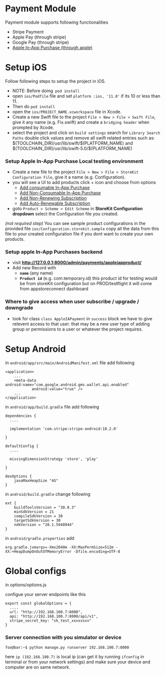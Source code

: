 

# Payment Module 

Payment module supports following functionalities

- Stripe Payment
- Apple Pay (through stripe)
- Google Pay (through stripe)
- [Apple In-App Purchase (through apple)](#headin)

# Setup iOS
Follow following steps to setup the project in iOS.

- NOTE: Before doing` pod install`
- open `ios/Podfile` file and set `platform :ios, '11.0'` if its 10 or less than 11.
- Then do `pod install`
- open the `ios/PROJECT_NAME.xcworkspace` file in Xcode.
- Create a new Swift file to the project `File > New > File > Swift File`, give it any name (e.g. Fix.swift) and create a `bridging header` when prompted by Xcode.
- select the project and click on `build settings` search for `Library Search Paths` double click values and remove all swift related entries such as: \$(TOOLCHAIN_DIR)/usr/lib/swift/\$(PLATFORM_NAME) and \$(TOOLCHAIN_DIR)/usr/lib/swift-5.0/\$(PLATFORM_NAME)


### **Setup Apple In-App Purchase Local testing environment**

- Create a new file to the project `File > New > File > StoreKit Configuration File`, give it a name (e.g. Configuration).
- you will see a UI to add products click + icon and choose from options
  - [Add consumable In-App Purchase](https://developer.apple.com/in-app-purchase/#:~:text=Offer%20extra%20content%20and%20features,directly%20on%20the%20App%20Store.)
  - [Add Non-Consumable In-App Purchase](https://developer.apple.com/in-app-purchase/#:~:text=Offer%20extra%20content%20and%20features,directly%20on%20the%20App%20Store.)
  - [Add Non-Renewing Subscription](https://developer.apple.com/in-app-purchase/#:~:text=Offer%20extra%20content%20and%20features,directly%20on%20the%20App%20Store.)
  - [Add Auto-Renewable Subscription](https://developer.apple.com/in-app-purchase/#:~:text=Offer%20extra%20content%20and%20features,directly%20on%20the%20App%20Store.)
- goto `Product > Scheme > Edit Scheme` in **StoreKit Configuration dropdown** select the Configuration file you created.

*(not required step)* You can see sample product configurations in the provided file `ios/Configuration.storekit.sample` copy all the data from this file to your created configuration file if you dont want to create your own products.
   
### **Setup apple In-App Purchases backend<a name="headin"></a>**
- visit **http://127.0.0.1:8000/admin/payments/appleiapproduct/**
- Add new Record with 
  - **`name`** (any name)
  - **`Product id`** (e.g. com.temporary.id) this product id for testing would be from storeKit configuration but on PROD/testflight it will come from appstoreconnect dashboard

### Where to give access when user subscribe / upgrade / downgrade
- look for class `class AppleIAPayment` in `success` block we have to give relevent access to that user. that may be a new user type of adding group or permissions to a user or whatever the project requires.



# Setup Android


in `android/app/src/main/AndroidManifest.xml` file add following
```
<application> 
    ...
    <meta-data android:name="com.google.android.gms.wallet.api.enabled"
            android:value="true" />
    ...
</application>
```

in `android/app/build.gradle` file add following
```
dependencies {
  ....

  implementation 'com.stripe:stripe-android:18.2.0'

}

defaultConfig {
  ....

  missingDimensionStrategy 'store', 'play'

}

dexOptions {
    javaMaxHeapSize "4G"
}
```
in `android/build.gradle` change following
```
ext {
    buildToolsVersion = "30.0.3"
    minSdkVersion = 21
    compileSdkVersion = 30
    targetSdkVersion = 30
    ndkVersion = "20.1.5948944"
}
```
in `android/gradle.properties` add
```
org.gradle.jvmargs=-Xmx2048m -XX:MaxPermSize=512m -XX:+HeapDumpOnOutOfMemoryError -Dfile.encoding=UTF-8

```




# Global configs
in options/options.js

configue your server endpoints like this
```
export const globalOptions = {
  ....
  url: "http://192.168.100.7:8000",
  api: "http://192.168.100.7:8000/api/v1",
  stripe_secret_key: "sk_test_xxxxxxxx"
}
```

### Server connection with you simulator or device

```console
foo@bar:~$ python manage.py runserver 192.168.100.7:8000
```
here `ip (192.168.100.7)` is local ip (can get it by running `ifconfig` in terminal or from your network settings)
and make sure your device and computer are on same network.